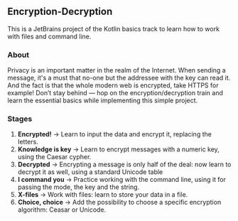 ## Encryption-Decryption

This is a JetBrains project of the Kotlin basics track to learn how to work with files and command line.

### About
Privacy is an important matter in the realm of the Internet. When sending a message, it's a must that no-one but the addressee with the key can read it. And the fact is that the whole modern web is encrypted, take HTTPS for example! Don’t stay behind — hop on the encryption/decryption train and learn the essential basics while implementing this simple project.

### Stages
1. **Encrypted!** -> Learn to input the data and encrypt it, replacing the letters.
2. **Knowledge is key** -> Learn to encrypt messages with a numeric key, using the Caesar cypher.
3. **Decrypted** -> Encrypting a message is only half of the deal: now learn to decrypt it as well, using a standard Unicode table
4. **I command you** -> Practice working with the command line, using it for passing the mode, the key and the string.
5. **X-files** -> Work with files: learn to store your data in a file.
6. **Choice, choice** -> Add the possibility to choose a specific encryption algorithm: Ceasar or Unicode.



